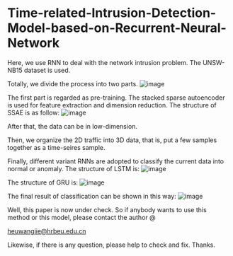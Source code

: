# Time-related-Intrusion-Detection-Model-based-on-Recurrent-Neural-Network
Here, we use RNN to deal with the network intrusion problem. The UNSW-NB15 dataset is used.

Totally, we divide the process into two parts.
![image](https://github.com/FlamingJay/Time-related-Intrusion-Detection-Model-based-on-Recurrent-Neural-Network/blob/master/figure/framework.png)

The first part is regarded as pre-training. The stacked sparse autoencoder is used for feature extraction and dimension reduction.
The structure of SSAE is as follow:
![image](https://github.com/FlamingJay/Time-related-Intrusion-Detection-Model-based-on-Recurrent-Neural-Network/blob/master/figure/Sparse%20AE.png)

After that, the data can be in low-dimension.

Then, we organize the 2D traffic into 3D data, that is, put a few samples together as a time-seires sample.

Finally, different variant RNNs are adopted to classify the current data into normal or anomaly.
The structure of LSTM is:
![image](https://github.com/FlamingJay/Time-related-Intrusion-Detection-Model-based-on-Recurrent-Neural-Network/blob/master/figure/LSTM.png)

The structure of GRU is:
![image](https://github.com/FlamingJay/Time-related-Intrusion-Detection-Model-based-on-Recurrent-Neural-Network/blob/master/figure/GRU.png)

The final result of classification can be shown in this way:
![image](https://github.com/FlamingJay/Time-related-Intrusion-Detection-Model-based-on-Recurrent-Neural-Network/blob/master/figure/wave_1.png)


Well, this paper is now under check. So if anybody wants to use this method or this model, please contact the author @

heuwangjie@hrbeu.edu.cn

Likewise, if there is any question, please help to check and fix. Thanks.

